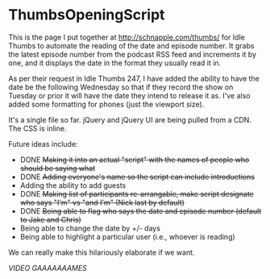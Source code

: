 # ThumbsOpeningScript

This is the page I put together at http://schnapple.com/thumbs/ for Idle Thumbs to automate the reading of the date and episode number. It grabs the latest episode number from the podcast RSS feed and increments it by one, and it displays the date in the format they usually read it in. 

As per their request in Idle Thumbs 247, I have added the ability to have the date be the following Wednesday so that if they record the show on Tuesday or prior it will have the date they intend to release it as. I've also added some formatting for phones (just the viewport size). 

It's a single file so far. jQuery and jQuery UI are being pulled from a CDN. The CSS is inline. 

Future ideas include:
- DONE ~~Making it into an actual "script" with the names of people who should be saying what~~
- DONE ~~Adding everyone's name so the script can include introductions~~
- Adding the ability to add guests
- DONE ~~Making list of participants re-arrangable, make script designate who says "I'm" vs "and I'm" (Nick last by default)~~
- DONE ~~Being able to flag who says the date and episode number (default to Jake and Chris)~~
- Being able to change the date by +/- days
- Being able to highlight a particular user (i.e., whoever is reading)

We can really make this hilariously elaborate if we want. 

_VIDEO GAAAAAAAMES_
